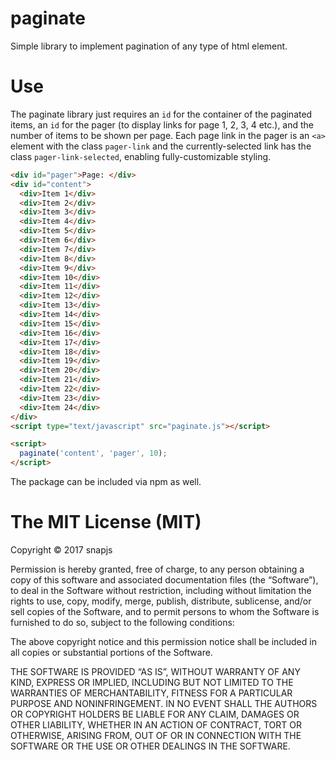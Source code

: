 # paginate
Simple library to implement pagination of any type of html element.
# Use
The paginate library just requires an `id` for the container of the paginated items, an `id` for the pager (to display links for page 1, 2, 3, 4 etc.), and the number of items to be shown per page.  Each page link in the pager is an `<a>` element with the class `pager-link` and the currently-selected link has the class `pager-link-selected`, enabling fully-customizable styling.
```html
<div id="pager">Page: </div>
<div id="content">
  <div>Item 1</div>
  <div>Item 2</div>
  <div>Item 3</div>
  <div>Item 4</div>
  <div>Item 5</div>
  <div>Item 6</div>
  <div>Item 7</div>
  <div>Item 8</div>
  <div>Item 9</div>
  <div>Item 10</div>
  <div>Item 11</div>
  <div>Item 12</div>
  <div>Item 13</div>
  <div>Item 14</div>
  <div>Item 15</div>
  <div>Item 16</div>
  <div>Item 17</div>
  <div>Item 18</div>
  <div>Item 19</div>
  <div>Item 20</div>
  <div>Item 21</div>
  <div>Item 22</div>
  <div>Item 23</div>
  <div>Item 24</div>
</div>
<script type="text/javascript" src="paginate.js"></script>
```

```html
<script>
  paginate('content', 'pager', 10);
</script>
```
The package can be included via npm as well.

# The MIT License (MIT)
Copyright © 2017 snapjs

Permission is hereby granted, free of charge, to any person
obtaining a copy of this software and associated documentation
files (the “Software”), to deal in the Software without
restriction, including without limitation the rights to use,
copy, modify, merge, publish, distribute, sublicense, and/or sell
copies of the Software, and to permit persons to whom the
Software is furnished to do so, subject to the following
conditions:

The above copyright notice and this permission notice shall be
included in all copies or substantial portions of the Software.

THE SOFTWARE IS PROVIDED “AS IS”, WITHOUT WARRANTY OF ANY KIND,
EXPRESS OR IMPLIED, INCLUDING BUT NOT LIMITED TO THE WARRANTIES
OF MERCHANTABILITY, FITNESS FOR A PARTICULAR PURPOSE AND
NONINFRINGEMENT. IN NO EVENT SHALL THE AUTHORS OR COPYRIGHT
HOLDERS BE LIABLE FOR ANY CLAIM, DAMAGES OR OTHER LIABILITY,
WHETHER IN AN ACTION OF CONTRACT, TORT OR OTHERWISE, ARISING
FROM, OUT OF OR IN CONNECTION WITH THE SOFTWARE OR THE USE OR
OTHER DEALINGS IN THE SOFTWARE.

